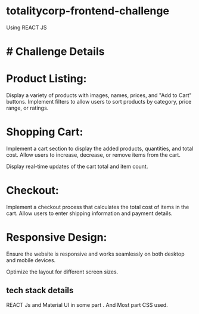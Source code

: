 # totalitycorp-frontend-challenge
Using REACT JS 

# # Challenge Details 

 # Product Listing: 

Display a variety of products with images, names, prices, and "Add to Cart" buttons. Implement filters to allow users to sort products by category, price range, or ratings. 

# Shopping Cart: 

Implement a cart section to display the added products, quantities, and total cost. Allow users to increase, decrease, or remove items from the cart. 

Display real-time updates of the cart total and item count. 

# Checkout: 

Implement a checkout process that calculates the total cost of items in the cart. Allow users to enter shipping information and payment details. 

# Responsive Design: 

Ensure the website is responsive and works seamlessly on both desktop and mobile devices. 

Optimize the layout for different screen sizes. 

## tech stack details
REACT Js and Material UI in some part .
And Most part CSS used.

